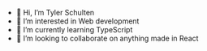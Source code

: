 - 👋 Hi, I’m Tyler Schulten
- 👀 I’m interested in Web development
- 🌱 I’m currently learning TypeScript
- 💞️ I’m looking to collaborate on anything made in React 


<!---
TylerS2000/TylerS2000 is a ✨ special ✨ repository because its `README.md` (this file) appears on your GitHub profile.
You can click the Preview link to take a look at your changes.
--->

